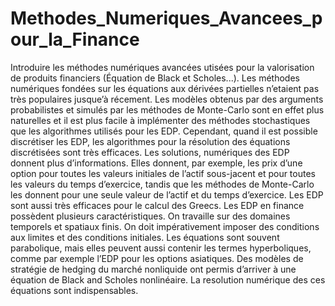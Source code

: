 # Methodes_Numeriques_Avancees_pour_la_Finance
Introduire les méthodes numériques avancées utisées pour la valorisation de produits financiers (Équation de Black et Scholes...).
Les méthodes numériques fondées sur les équations aux dérivées partielles n’etaient pas très populaires jusque’à récement. Les modèles obtenus par des arguments probabilistes et simulés par les méthodes de Monte-Carlo sont en effet plus naturelles et il est plus facile à implémenter des méthodes stochastiques que les algorithmes utilisés pour les EDP.
Cependant, quand il est possible discrétiser les EDP, les algorithmes pour la résolution des équations discrétisées sont très efficaces. Les solutions, numériques
des EDP donnent plus d’informations. Elles donnent, par exemple, les prix d’une option pour toutes les valeurs initiales de l’actif sous-jacent et pour toutes les valeurs du temps d’exercice, tandis que les méthodes de Monte-Carlo les donnent pour une seule valeur de l’actif et du temps d’exercice. 
Les EDP sont aussi très efficaces pour le calcul des Greecs.
Les EDP en finance possèdent plusieurs caractéristiques. On travaille sur des domaines temporels et spatiaux finis. On doit impérativement imposer des conditions aux limites et des conditions initiales.
Les équations sont souvent parabolique, mais elles peuvent aussi contenir les termes hyperboliques, comme par exemple l’EDP pour les options asiatiques.
Des modèles de stratégie de hedging du marché nonliquide ont permis d’arriver à une équation de Black and Scholes nonlinéaire. La resolution numérique des ces équations sont indispensables.

